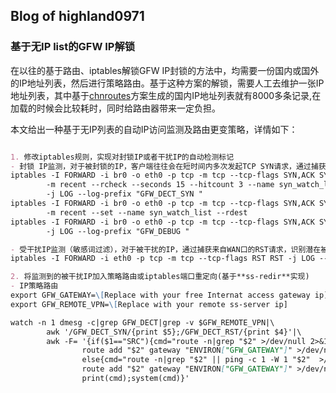 ## Blog of highland0971

### 基于无IP list的GFW IP解锁

在以往的基于路由、iptables解锁GFW IP封锁的方法中，均需要一份国内或国外的IP地址列表，然后进行策略路由。基于这种方案的解锁，需要人工去维护一张IP地址列表，其中基于[chnroutes](https://github.com/fivesheep/chnroutes)方案生成的国内IP地址列表就有8000多条记录,在加载的时候会比较耗时，同时给路由器带来一定负担。

本文给出一种基于无IP列表的自动IP访问监测及路由更变策略，详情如下：

```markdown

1. 修改iptables规则，实现对封锁IP或者干扰IP的自动检测标记
- 封锁 IP监测，对于被封锁的IP，客户端往往会在短时间内多次发起TCP SYN请求，通过捕获高频SYN请求，识别潜在的被封锁IP地址
iptables -I FORWARD -i br0 -o eth0 -p tcp -m tcp --tcp-flags SYN,ACK SYN \
        -m recent --rcheck --seconds 15 --hitcount 3 --name syn_watch_list --rdest \
        -j LOG --log-prefix "GFW_DECT_SYN "
iptables -I FORWARD -i br0 -o eth0 -p tcp -m tcp --tcp-flags SYN,ACK SYN \
        -m recent --set --name syn_watch_list --rdest
iptables -I FORWARD -i br0 -o eth0 -p tcp -m tcp --tcp-flags SYN,ACK SYN \
        -j LOG --log-prefix "GFW_DEBUG "

- 受干扰IP监测（敏感词过滤），对于被干扰的IP，通过捕获来自WAN口的RST请求，识别潜在被封锁的IP地址
iptables -I FORWARD -i eth0 -p tcp -m tcp --tcp-flags RST RST -j LOG --log-prefix "GFW_DECT_RST "

2. 将监测到的被干扰IP加入策略路由或iptables端口重定向(基于**ss-redir**实现)
- IP策略路由
export GFW_GATEWAY=\[Replace with your free Internat access gateway ip]
export GFW_REMOTE_VPN=\[Replace with your remote ss-server ip]

watch -n 1 dmesg -c|grep GFW_DECT|grep -v $GFW_REMOTE_VPN|\
        awk '/GFW_DECT_SYN/{print $5};/GFW_DECT_RST/{print $4}'|\
        awk -F= '{if($1=="SRC"){cmd="route -n|grep "$2" >/dev/null 2>&1 || \
                route add "$2" gateway "ENVIRON["GFW_GATEWAY"]" >/dev/null 2>&1"} \
                else{cmd="route -n|grep "$2" || ping -c 1 -W 1 "$2"  >/dev/null 2>&1 || \
                route add "$2" gateway "ENVIRON["GFW_GATEWAY"]" >/dev/null 2>&1"}; \
                print(cmd);system(cmd)}'

```

